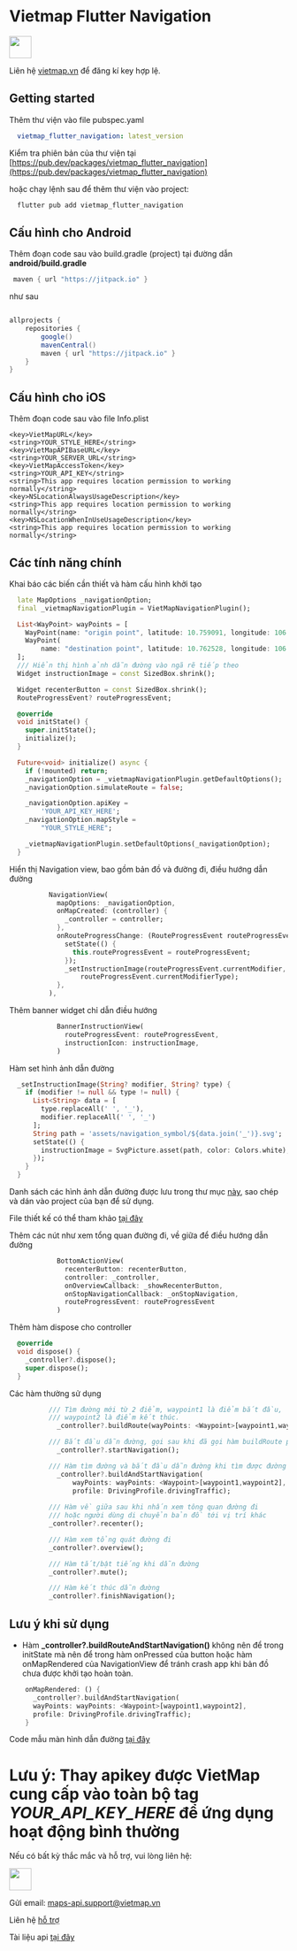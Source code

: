 # Vietmap Flutter Navigation

[<img src="https://bizweb.dktcdn.net/100/415/690/themes/804206/assets/logo.png?1689561872933" height="40"/> </p>](https://vietmap.vn/maps-api)

Liên hệ [vietmap.vn](https://bit.ly/vietmap-api) để đăng kí key hợp lệ.

## Getting started

Thêm thư viện vào file pubspec.yaml
```yaml
  vietmap_flutter_navigation: latest_version
```

Kiểm tra phiên bản của thư viện tại [https://pub.dev/packages/vietmap_flutter_navigation](https://pub.dev/packages/vietmap_flutter_navigation)
 
hoặc chạy lệnh sau để thêm thư viện vào project:
```bash
  flutter pub add vietmap_flutter_navigation
```
## Cấu hình cho Android


Thêm đoạn code sau vào build.gradle (project) tại đường dẫn **android/build.gradle**

```gradle
 maven { url "https://jitpack.io" }
```


như sau


```gradle

allprojects {
    repositories {
        google()
        mavenCentral()
        maven { url "https://jitpack.io" }
    }
}
```


## Cấu hình cho iOS
Thêm đoạn code sau vào file Info.plist
```
<key>VietMapURL</key>
<string>YOUR_STYLE_HERE</string>
<key>VietMapAPIBaseURL</key>
<string>YOUR_SERVER_URL</string>
<key>VietMapAccessToken</key>
<string>YOUR_API_KEY</string>
<string>This app requires location permission to working normally</string>
<key>NSLocationAlwaysUsageDescription</key>
<string>This app requires location permission to working normally</string>
<key>NSLocationWhenInUseUsageDescription</key>
<string>This app requires location permission to working normally</string>
```


## Các tính năng chính


Khai báo các biến cần thiết và hàm cấu hình khởi tạo
```dart
  late MapOptions _navigationOption;
  final _vietmapNavigationPlugin = VietMapNavigationPlugin();

  List<WayPoint> wayPoints = [
    WayPoint(name: "origin point", latitude: 10.759091, longitude: 106.675817),
    WayPoint(
        name: "destination point", latitude: 10.762528, longitude: 106.653099)
  ];
  /// Hiển thị hình ảnh dẫn đường vào ngã rẽ tiếp theo
  Widget instructionImage = const SizedBox.shrink();

  Widget recenterButton = const SizedBox.shrink();
  RouteProgressEvent? routeProgressEvent;

  @override
  void initState() {
    super.initState();
    initialize();
  }

  Future<void> initialize() async {
    if (!mounted) return;
    _navigationOption = _vietmapNavigationPlugin.getDefaultOptions();
    _navigationOption.simulateRoute = false;

    _navigationOption.apiKey =
        'YOUR_API_KEY_HERE';
    _navigationOption.mapStyle =
        "YOUR_STYLE_HERE";

    _vietmapNavigationPlugin.setDefaultOptions(_navigationOption);
  }
```

Hiển thị Navigation view, bao gồm bản đồ và đường đi, điều hướng dẫn đường
```dart
          NavigationView(
            mapOptions: _navigationOption,
            onMapCreated: (controller) {
              _controller = controller;
            },
            onRouteProgressChange: (RouteProgressEvent routeProgressEvent) {
              setState(() {
                this.routeProgressEvent = routeProgressEvent;
              });
              _setInstructionImage(routeProgressEvent.currentModifier,
                  routeProgressEvent.currentModifierType);
            },
          ),
```


Thêm banner widget chỉ dẫn điều hướng 
```dart
            BannerInstructionView(
              routeProgressEvent: routeProgressEvent,
              instructionIcon: instructionImage,
            )
```
Hàm set hình ảnh dẫn đường
```dart
  _setInstructionImage(String? modifier, String? type) {
    if (modifier != null && type != null) {
      List<String> data = [
        type.replaceAll(' ', '_'),
        modifier.replaceAll(' ', '_')
      ];
      String path = 'assets/navigation_symbol/${data.join('_')}.svg';
      setState(() {
        instructionImage = SvgPicture.asset(path, color: Colors.white);
      });
    }
  }
```
Danh sách các hình ảnh dẫn đường được lưu trong thư mục [này](./example/assets/navigation_symbol), sao chép và dán vào project của bạn để sử dụng.

File thiết kế có thể tham khảo [tại đây](https://www.figma.com/file/rWyQ5TNtt6E5l8tPEE9Tkl/VietMap-navigation-symbol?type=design&node-id=1%3A457&mode=design&t=yszRZCTouxAdYXXJ-1)



Thêm các nút như xem tổng quan đường đi, về giữa để điều hướng dẫn đường
```dart
            BottomActionView(
              recenterButton: recenterButton,
              controller: _controller,
              onOverviewCallback: _showRecenterButton,
              onStopNavigationCallback: _onStopNavigation,
              routeProgressEvent: routeProgressEvent
            )
```

Thêm hàm dispose cho controller
```dart
  @override
  void dispose() {
    _controller?.dispose();
    super.dispose();
  }
```
Các hàm thường sử dụng
```dart
          /// Tìm đường mới từ 2 điểm, waypoint1 là điểm bắt đầu, 
          /// waypoint2 là điểm kết thúc.
            _controller?.buildRoute(wayPoints: <Waypoint>[waypoint1,waypoint2]);

          /// Bắt đầu dẫn đường, gọi sau khi đã gọi hàm buildRoute phía trên
            _controller?.startNavigation();

          /// Hàm tìm đường và bắt đầu dẫn đường khi tìm được đường đi
            _controller?.buildAndStartNavigation(
                wayPoints: wayPoints: <Waypoint>[waypoint1,waypoint2],
                profile: DrivingProfile.drivingTraffic);
          
          /// Hàm về giữa sau khi nhấn xem tông quan đường đi 
          /// hoặc người dùng di chuyển bản đồ tới vị trí khác
          _controller?.recenter();

          /// Hàm xem tổng quát đường đi
          _controller?.overview();

          /// Hàm tắt/bật tiếng khi dẫn đường
          _controller?.mute();

          /// Hàm kết thúc dẫn đường
          _controller?.finishNavigation();
```

## Lưu ý khi sử dụng
- Hàm **_controller?.buildRouteAndStartNavigation()** không nên để trong initState mà nên để trong hàm onPressed của button hoặc hàm onMapRendered của NavigationView để tránh crash app khi bản đồ chưa được khởi tạo hoàn toàn.
```dart
    onMapRendered: () {
      _controller?.buildAndStartNavigation(
      wayPoints: wayPoints: <Waypoint>[waypoint1,waypoint2],
      profile: DrivingProfile.drivingTraffic);  
    }
``` 

Code mẫu màn hình dẫn đường [tại đây](./example/lib/main.dart)
# Lưu ý: Thay apikey được VietMap cung cấp vào toàn bộ tag _YOUR_API_KEY_HERE_ để ứng dụng hoạt động bình thường

Nếu có bất kỳ thắc mắc và hỗ trợ, vui lòng liên hệ:

[<img src="https://bizweb.dktcdn.net/100/415/690/themes/804206/assets/logo.png?1689561872933" height="40"/> </p>](https://vietmap.vn/maps-api)
Gửi email: [maps-api.support@vietmap.vn](mailto:maps-api.support@vietmap.vn)


Liên hệ [hỗ trợ](https://vietmap.vn/lien-he)

Tài liệu api [tại đây](https://maps.vietmap.vn/docs/map-api/overview/)